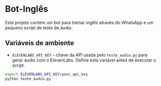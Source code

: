 # Bot-Inglês

Este projeto contém um bot para treinar inglês através do WhatsApp e um pequeno script de teste de áudio.

## Variáveis de ambiente

- `ELEVENLABS_API_KEY` – chave da API usada pelo `teste_audio.py` para gerar áudio com o ElevenLabs. Defina esta variável antes de executar o script.

```bash
export ELEVENLABS_API_KEY=your_api_key
python teste_audio.py
```

